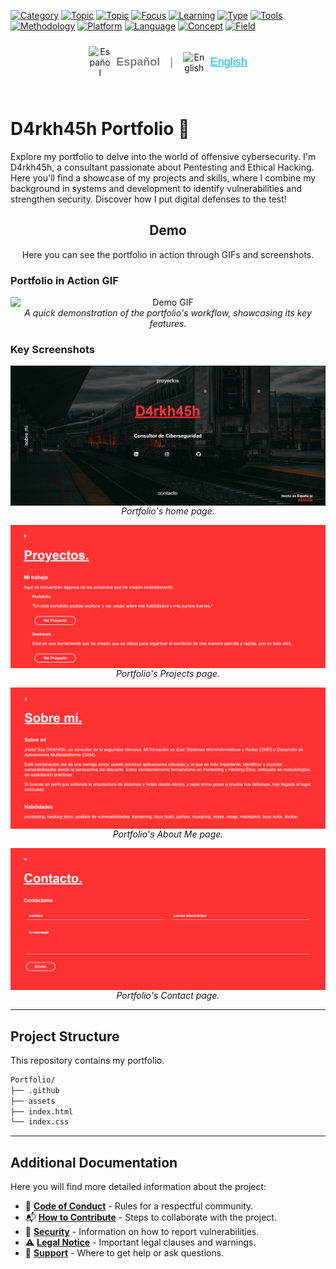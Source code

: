 [![Category](https://img.shields.io/badge/Category-Cybersecurity-blue.svg?style=flat-square)](https://github.com/topics/cybersecurity)
[![Topic](https://img.shields.io/badge/Topic-Pentesting-green.svg?style=flat-square)](https://github.com/topics/penetration-testing)
[![Topic](https://img.shields.io/badge/Topic-Ethical_Hacking-darkgreen.svg?style=flat-square)](https://github.com/topics/ethical-hacking)
[![Focus](https://img.shields.io/badge/Focus-Offensive_Security-yellow.svg?style=flat-square)](https://github.com/topics/offensive-security)
[![Learning](https://img.shields.io/badge/Learning-OSCP_Journey-red.svg?style=flat-square)](https://www.offensive-security.com/pwk-oscp/)
[![Type](https://img.shields.io/badge/Type-Portfolio-purple.svg?style=flat-square)](https://github.com/topics/portfolio)
[![Tools](https://img.shields.io/badge/Tools-Nmap%2C_Metasploit%2C_BurpSuite-lightgrey.svg?style=flat-square)](https://github.com/topics/security-tools)
[![Methodology](https://img.shields.io/badge/Methodology-Vulnerability_Analysis-orange.svg?style=flat-square)](https://github.com/topics/vulnerability-analysis)
[![Platform](https://img.shields.io/badge/Platform-Linux%2C_Kali-black.svg?style=flat-square)](https://github.com/topics/linux)
[![Language](https://img.shields.io/badge/Language-Python-informational.svg?style=flat-square)](https://github.com/topics/python)
[![Concept](https://img.shields.io/badge/Concept-Network_Security-blueviolet.svg?style=flat-square)](https://github.com/topics/network-security)
[![Field](https://img.shields.io/badge/Field-Digital_Forensics-darkblue.svg?style=flat-square)](https://github.com/topics/digital-forensics)

<div align="center">
  <div style="display: inline-flex; align-items: center; gap: 8px; margin-bottom: 25px; padding-top: 10px;">
    <a href="README.md" style="text-decoration: none; display: inline-flex; align-items: center; gap: 8px; margin-right: 8px;" title="Español">
      <img src="https://flagpedia.net/data/flags/w1600/es.png" alt="Español" width="36" style="vertical-align: middle;">
      <span style="color: grey; font-size: 18px; font-weight: 600; font-family: sans-serif;">  Español</span>
    </a>
    <span style="color: grey; font-size: 18px; font-family: sans-serif; margin-right: 8px;">|</span>
    <a href="README.en.md" style="text-decoration: none; display: inline-flex; align-items: center; gap: 8px;" title="English">
      <img src="https://flagpedia.net/data/flags/w1600/us.png" alt="English" width="36" style="vertical-align: middle;">
      <span style="color: deepskyblue; font-size: 18px; font-family: sans-serif; text-decoration: underline;">  English</span>
    </a>
  </div>
</div>

# D4rkh45h Portfolio 🚀

Explore my portfolio to delve into the world of offensive cybersecurity. I'm D4rkh45h, a consultant passionate about Pentesting and Ethical Hacking. Here you'll find a showcase of my projects and skills, where I combine my background in systems and development to identify vulnerabilities and strengthen security. Discover how I put digital defenses to the test!

<h2 align="center">Demo</h2>

<p align="center">
  Here you can see the portfolio in action through GIFs and screenshots.
</p>

### Portfolio in Action GIF

<p align="center">
  <img src="/assets/img/gif1.gif" alt="Demo GIF" style="max-width: 100%; height: auto; display: block; margin: 0 auto;">
  <em>A quick demonstration of the portfolio's workflow, showcasing its key features.</em>
</p>

### Key Screenshots

<p align="center">
  <img src="/assets/img/foto1.png" alt="Screenshot 1" style="max-width: 100%; height: auto; display: block; margin: 0 auto;">
  <em>Portfolio's home page.</em>
</p>

<p align="center">
  <img src="/assets/img/foto2.png" alt="Screenshot 2" style="max-width: 100%; height: auto; display: block; margin: 0 auto;">
  <em>Portfolio's Projects page.</em>
</p>

<p align="center">
  <img src="/assets/img/foto3.png" alt="Screenshot 3" style="max-width: 100%; height: auto; display: block; margin: 0 auto;">
  <em>Portfolio's About Me page.</em>
</p>

<p align="center">
  <img src="/assets/img/foto4.png" alt="Screenshot 4" style="max-width: 100%; height: auto; display: block; margin: 0 auto;">
  <em>Portfolio's Contact page.</em>
</p>

---
## Project Structure

This repository contains my portfolio.
```bash
Portfolio/
├── .github
├── assets
├── index.html
└── index.css
```
---
## Additional Documentation

Here you will find more detailed information about the project:

*   🤝 [**Code of Conduct**](.github/CODE_OF_CONDUCT.md) - Rules for a respectful community.
*   📬 [**How to Contribute**](.github/HOW_TO_CONTRIBUTE.md) - Steps to collaborate with the project.
*   🔐 [**Security**](.github/SECURITY.md) - Information on how to report vulnerabilities.
*   ⚠️ [**Legal Notice**](.github/LEGAL_NOTICE.md) - Important legal clauses and warnings.
*   📢 [**Support**](.github/SUPPORT.md) - Where to get help or ask questions.

